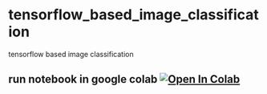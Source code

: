 # tensorflow_based_image_classification
tensorflow based image classification

## run notebook in google colab <a href="https://colab.research.google.com/drive/1g89PACEdPFpkPTuuiAVoLphoMsQGPsxi?usp=sharing"><img src="https://colab.research.google.com/assets/colab-badge.svg" alt="Open In Colab"></a>

